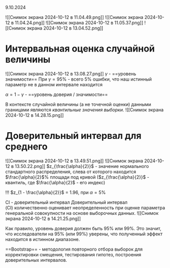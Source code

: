 9.10.2024

![[Снимок экрана 2024-10-12 в 11.04.49.png]]
![[Снимок экрана 2024-10-12 в 11.04.24.png]]
![[Снимок экрана 2024-10-12 в 11.05.37.png]]
![[Снимок экрана 2024-10-12 в 13.04.52.png]]

# Интервальная оценка случайной величины
![[Снимок экрана 2024-10-12 в 13.08.27.png]]
$\gamma$ - ==уровень значимости==
При $\gamma = 95\%$ - всего 5% ошибки, что наш истинный параметр не в данном интервале находится

$\alpha = 1 - \gamma$ - ==уровень доверия / значимости==

В контексте случайной величины (а не точечной оценки) данными границами являются _квантильные значения выборки_.
![[Снимок экрана 2024-10-12 в 14.28.15.png]]
# Доверительный интервал для среднего
![[Снимок экрана 2024-10-12 в 13.49.51.png]]
![[Снимок экрана 2024-10-12 в 13.50.22.png]]
$z_{\frac{\alpha}{2}}$ - значение нормального стандартного распределения, слева от которого находится $\frac{\alpha}{2}$% площади под кривой
($z_{\frac{\alpha}{2}}$ - квантиль, где $\frac{\alpha}{2}$ - его индекс)

 !!! $z_{1 - \frac{\alpha}{2}}$ = 1.96, при $\alpha = 5\%$


CI - доверительный интервал
Доверительный интервал (CI) количественно оценивает неопределенность при оценке параметра генеральной совокупности на основе выборочных данных.
![[Снимок экрана 2024-10-12 в 14.21.25.png]]

Как правило, уровень доверия должен быть 95% или 99%. Это значит, что исследователи на 95% (или 99%) уверены, что полученный эффект находится в истинном диапазоне.

==Bootstrap== - методология повторного отбора выборок для корректировки смещения, тестирования гипотез, построения доверительных интервалов.
